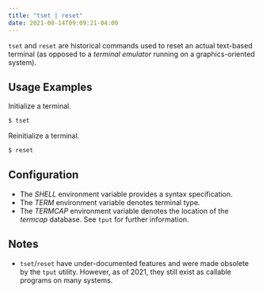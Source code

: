 ```yaml
---
title: "tset | reset"
date: 2021-08-14T09:09:21-04:00
---
```


`tset` and `reset` are historical commands used to reset an actual text-based
terminal (as opposed to a _terminal emulator_ running on a graphics-oriented
system).

## Usage Examples

Initialize a terminal.

```bash
$ tset
```

Reinitialize a terminal.

```bash
$ reset
```

## Configuration

- The _SHELL_ environment variable provides a syntax specification.
- The _TERM_ environment variable denotes terminal type.
- The _TERMCAP_ environment variable denotes the location of the _termcap_
  database. See `tput` for further information.

## Notes

- `tset`/`reset` have under-documented features and were made obsolete by the
  `tput` utility. However, as of 2021, they still exist as callable programs on
  many systems.
